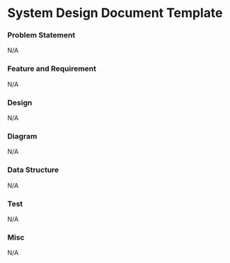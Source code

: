 # System Design Document Template
### Problem Statement
N/A
### Feature and Requirement
N/A
### Design
N/A
### Diagram
N/A
### Data Structure
N/A
### Test
N/A
### Misc
N/A
